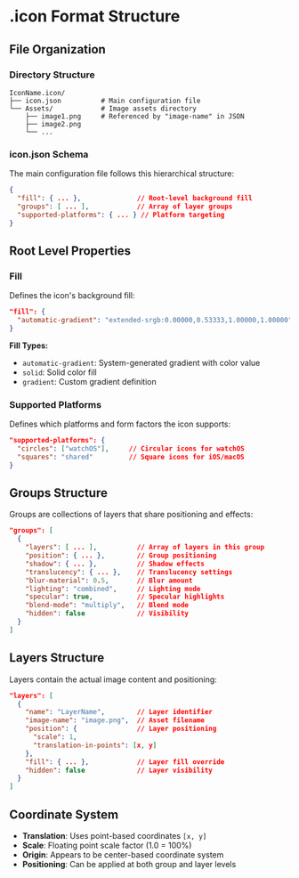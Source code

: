# .icon Format Structure

## File Organization

### Directory Structure
```
IconName.icon/
├── icon.json          # Main configuration file
└── Assets/            # Image assets directory
    ├── image1.png     # Referenced by "image-name" in JSON
    ├── image2.png
    └── ...
```

### icon.json Schema

The main configuration file follows this hierarchical structure:

```json
{
  "fill": { ... },              // Root-level background fill
  "groups": [ ... ],            // Array of layer groups
  "supported-platforms": { ... } // Platform targeting
}
```

## Root Level Properties

### Fill
Defines the icon's background fill:
```json
"fill": {
  "automatic-gradient": "extended-srgb:0.00000,0.53333,1.00000,1.00000"
}
```

**Fill Types:**
- `automatic-gradient`: System-generated gradient with color value
- `solid`: Solid color fill
- `gradient`: Custom gradient definition

### Supported Platforms
Defines which platforms and form factors the icon supports:
```json
"supported-platforms": {
  "circles": ["watchOS"],     // Circular icons for watchOS
  "squares": "shared"         // Square icons for iOS/macOS
}
```

## Groups Structure

Groups are collections of layers that share positioning and effects:

```json
"groups": [
  {
    "layers": [ ... ],          // Array of layers in this group
    "position": { ... },        // Group positioning
    "shadow": { ... },          // Shadow effects
    "translucency": { ... },    // Translucency settings
    "blur-material": 0.5,       // Blur amount
    "lighting": "combined",     // Lighting mode
    "specular": true,           // Specular highlights
    "blend-mode": "multiply",   // Blend mode
    "hidden": false             // Visibility
  }
]
```

## Layers Structure

Layers contain the actual image content and positioning:

```json
"layers": [
  {
    "name": "LayerName",        // Layer identifier
    "image-name": "image.png",  // Asset filename
    "position": {               // Layer positioning
      "scale": 1,
      "translation-in-points": [x, y]
    },
    "fill": { ... },            // Layer fill override
    "hidden": false             // Layer visibility
  }
]
```

## Coordinate System

- **Translation**: Uses point-based coordinates `[x, y]`
- **Scale**: Floating point scale factor (1.0 = 100%)
- **Origin**: Appears to be center-based coordinate system
- **Positioning**: Can be applied at both group and layer levels